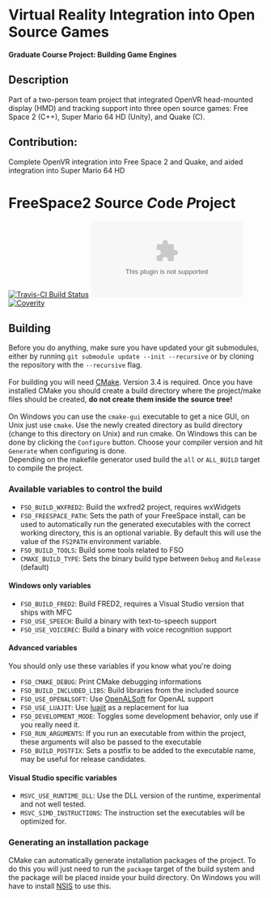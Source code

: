 
# Virtual Reality Integration into Open Source Games	
**Graduate Course Project: Building Game Engines**

## Description
Part of a two-person team project that integrated OpenVR head-mounted display (HMD) and tracking support into three open source games: Free Space 2 (C++), Super Mario 64 HD (Unity), and Quake (C).

## Contribution: 
Complete OpenVR integration into Free Space 2 and Quake, and aided integration into Super Mario 64 HD





FreeSpace2 *S*ource *C*ode *P*roject
==
[![Travis-CI Build Status](https://travis-ci.org/scp-fs2open/fs2open.github.com.svg?branch=master)](https://travis-ci.org/scp-fs2open/fs2open.github.com)
[![AppVeyor Build Status](https://ci.appveyor.com/api/projects/status/github/scp-fs2open/fs2open.github.com?branch=master&svg=true)](https://ci.appveyor.com/project/SirKnightly/fs2open-github-com/branch/master)
[![Coverity](https://img.shields.io/coverity/scan/870.svg)](https://scan.coverity.com/projects/870)

Building
--
Before you do anything, make sure you have updated your git submodules, either by running `git submodule update --init --recursive` or by cloning the repository with the `--recursive` flag.<br/>
<br/>
For building you will need [CMake](http://www.cmake.org/cmake/resources/software.html). Version 3.4 is required. Once you have installed CMake you should create a build directory where the project/make files should be created, **do not create them inside the source tree!**<br>
<br>
On Windows you can use the `cmake-gui` executable to get a nice GUI, on Unix just use `cmake`. Use the newly created directory as build directory (change to this directory on Unix) and run cmake. On Windows this can be done by clicking the `Configure` button. Choose your compiler version and hit `Generate` when configuring is done. <br>
Depending on the makefile generator used build the `all` or `ALL_BUILD` target to compile the project.<br>

### Available variables to control the build
* `FSO_BUILD_WXFRED2`: Build the wxfred2 project, requires wxWidgets
* `FSO_FREESPACE_PATH`: Sets the path of your FreeSpace install, can be used to automatically run the generated executables with the correct working directory, this is an optional variable. By default this will use the value of the `FS2PATH` environment variable.
* `FSO_BUILD_TOOLS`: Build some tools related to FSO
* `CMAKE_BUILD_TYPE`: Sets the binary build type between `Debug` and `Release` (default)

#### Windows only variables
* `FSO_BUILD_FRED2`: Build FRED2, requires a Visual Studio version that ships with MFC
* `FSO_USE_SPEECH`: Build a binary with text-to-speech support
* `FSO_USE_VOICEREC`: Build a binary with voice recognition support

#### Advanced variables
You should only use these variables if you know what you're doing
* `FSO_CMAKE_DEBUG`: Print CMake debugging informations
* `FSO_BUILD_INCLUDED_LIBS`: Build libraries from the included source
* `FSO_USE_OPENALSOFT`: Use [OpenALSoft](http://kcat.strangesoft.net/openal.html) for OpenAL support
* `FSO_USE_LUAJIT`: Use [luajit](http://luajit.org/) as a replacement for lua
* `FSO_DEVELOPMENT_MODE`: Toggles some development behavior, only use if you really need it.
* `FSO_RUN_ARGUMENTS`: If you run an executable from within the project, these arguments will also be passed to the executable
* `FSO_BUILD_POSTFIX`: Sets a postfix to be added to the executable name, may be useful for release candidates.

#### Visual Studio specific variables
* `MSVC_USE_RUNTIME_DLL`: Use the DLL version of the runtime, experimental and not well tested.
* `MSVC_SIMD_INSTRUCTIONS`: The instruction set the executables will be optimized for.

### Generating an installation package
CMake can automatically generate installation packages of the project. To do this you will just need to run the `package` target of the build system and the package will be placed inside your build directory. On Windows you will have to install [NSIS](http://nsis.sourceforge.net/Main_Page) to use this.
